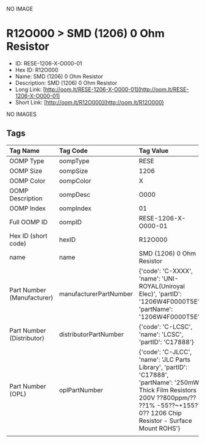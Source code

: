 


  
NO IMAGE  
# R12O000 > SMD (1206) 0 Ohm Resistor

- ID: RESE-1206-X-O000-01
- Hex ID: R12O000
- Name: SMD (1206) 0 Ohm Resistor
- Description: SMD (1206) 0 Ohm Resistor
- Long Link: [http://oom.lt/RESE-1206-X-O000-01](http://oom.lt/RESE-1206-X-O000-01)
- Short Link: [http://oom.lt/R12O000](http://oom.lt/R12O000)
  
NO IMAGES  
## Tags
  

|Tag Name|Tag Code|Tag Value|
| :--- | :--- | :--- |
|OOMP Type|oompType|RESE|
|OOMP Size|oompSize|1206|
|OOMP Color|oompColor|X|
|OOMP Description|oompDesc|O000|
|OOMP Index|oompIndex|01|
|Full OOMP ID|oompID|RESE-1206-X-O000-01|
|Hex ID (short code)|hexID|R12O000|
|name|name|SMD (1206) 0 Ohm Resistor|
|Part Number (Manufacturer)|manufacturerPartNumber|{'code': 'C-XXXX', 'name': 'UNI-ROYAL(Uniroyal Elec)', 'partID': '1206W4F0000T5E', 'partName': '1206W4F0000T5E'}|
|Part Number (Distributor)|distributorPartNumber|{'code': 'C-LCSC', 'name': 'LCSC', 'partID': 'C17888'}|
|Part Number (OPL)|oplPartNumber|{'code': 'C-JLCC', 'name': 'JLC Parts Library', 'partID': 'C17888', 'partName': '250mW Thick Film Resistors 200V ??800ppm/?? ??1% -55??~+155?? 0?? 1206  Chip Resistor - Surface Mount ROHS'}|
||||
